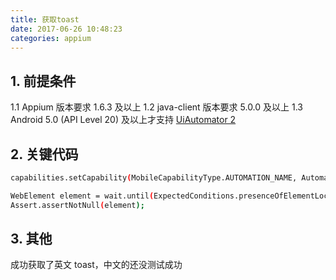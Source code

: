 ```yaml
---
title: 获取toast
date: 2017-06-26 10:48:23
categories: appium
---
```


## 1. 前提条件
1.1 Appium 版本要求 1.6.3 及以上
1.2 java-client 版本要求 5.0.0 及以上
1.3 Android 5.0 (API Level 20) 及以上才支持 [UiAutomator 2](https://nishantverma.gitbooks.io/appium-for-android/content/appium/appium_160.html)

## 2. 关键代码
```bash
capabilities.setCapability(MobileCapabilityType.AUTOMATION_NAME, AutomationName.ANDROID_UIAUTOMATOR2);

WebElement element = wait.until(ExpectedConditions.presenceOfElementLocated(By.xpath("//*[@text='Your Toast Message']")));
Assert.assertNotNull(element);
```

## 3. 其他
成功获取了英文 toast，中文的还没测试成功

